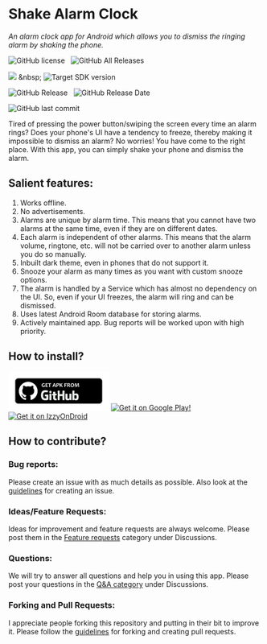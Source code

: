 # Shake Alarm Clock
<i>An alarm clock app for Android which allows you to dismiss the ringing alarm by shaking the phone.</i>


![GitHub license](https://img.shields.io/github/license/WrichikBasu/ShakeAlarmClock?style=for-the-badge)   &nbsp; 
![GitHub All Releases](https://img.shields.io/github/downloads/WrichikBasu/ShakeAlarmClock/total?style=for-the-badge)

![](https://img.shields.io/badge/Min_SDK-Lollipop_(SDK_21)-%2306486b?style=for-the-badge) &nbsp; 
![Target SDK version](https://img.shields.io/badge/target_SDK-Android%2014%20(API%2034)-9cf?style=for-the-badge)  

![GitHub Release](https://img.shields.io/github/v/release/WrichikBasu/ShakeAlarmClock?sort=date&display_name=tag&style=for-the-badge)
 &nbsp;
![GitHub Release Date](https://img.shields.io/github/release-date/WrichikBasu/ShakeAlarmClock?display_date=published_at&style=for-the-badge)

![GitHub last commit](https://img.shields.io/github/last-commit/WrichikBasu/ShakeAlarmClock?display_timestamp=committer&style=for-the-badge&label=Last%20commit)


Tired of pressing the power button/swiping the screen every time an alarm rings? Does your phone's UI have a tendency to freeze, thereby making it impossible to dismiss an alarm? No worries! You have come to the right place. With this app, you can simply shake your phone and dismiss the alarm.


## Salient features:
1. Works offline.
2. No advertisements.
3. Alarms are unique by alarm time. This means that you cannot have two alarms at the same time, even if they are on different dates.
4. Each alarm is independent of other alarms. This means that the alarm volume, ringtone, etc. will not be carried over to another alarm unless you do so manually.
5. Inbuilt dark theme, even in phones that do not support it.
6. Snooze your alarm as many times as you want with custom snooze options.
7. The alarm is handled by a Service which has almost no dependency on the UI. So, even if your UI freezes, the alarm will ring and can be dismissed.
8. Uses latest Android Room database for storing alarms.
9. Actively maintained app. Bug reports will be worked upon with high priority.

## How to install?


<a href="https://github.com/WrichikBasu/ShakeAlarmClock/releases/latest"><img src="github.png" alt="Download from Github!" width="200"/></a>
<a href='https://play.google.com/store/apps/details?id=in.basulabs.shakealarmclock'><img alt='Get it on Google Play!' src='https://play.google.com/intl/en_us/badges/static/images/badges/en_badge_web_generic.png' width="200" /></a>
<a href='https://apt.izzysoft.de/fdroid/index/apk/in.basulabs.shakealarmclock/'><img src="https://gitlab.com/IzzyOnDroid/repo/-/raw/master/assets/IzzyOnDroid.png" alt="Get it on IzzyOnDroid" width="200" /></a>



## How to contribute?
### Bug reports:
Please create an issue with as much details as possible. Also look at the [guidelines](https://github.com/WrichikBasu/ShakeAlarmClock/blob/master/CONTRIBUTING.md#guidelines-for-creating-an-issue) for creating an issue.

### Ideas/Feature Requests:
Ideas for improvement and feature requests are always welcome. Please post them in the [Feature requests](https://github.com/WrichikBasu/ShakeAlarmClock/discussions/categories/feature-requests) category under Discussions.

### Questions:
We will try to answer all questions and help you in using this app. Please post your questions in the [Q&A category](https://github.com/WrichikBasu/ShakeAlarmClock/discussions/categories/q-a) under Discussions.

### Forking and Pull Requests:
I appreciate people forking this repository and putting in their bit to improve it. Please follow the [guidelines](https://github.com/WrichikBasu/ShakeAlarmClock/blob/master/CONTRIBUTING.md#guidelines-for-forking-and-creating-pull-requests) for forking and creating pull requests.
